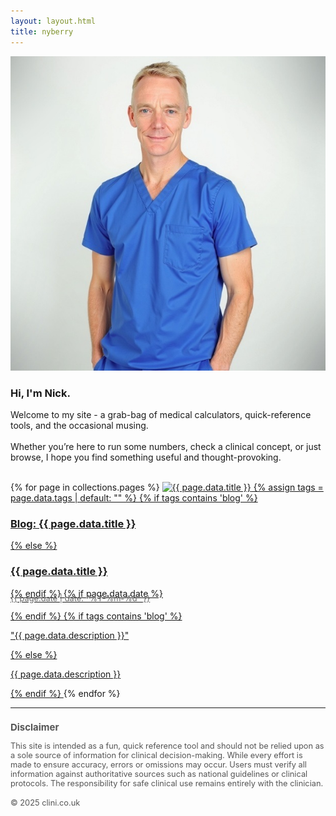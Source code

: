 ```yaml
---
layout: layout.html
title: nyberry
---
```


<img class="profile_img" src="/assets/images/headshot.jpg" alt="Centered Image">

### Hi, I'm Nick.

Welcome to my site - a grab-bag of medical calculators, quick-reference tools, and the occasional musing.
<br><br>
Whether you’re here to run some numbers, check a clinical concept, or just browse, I hope you find something useful and thought-provoking.
<br><br>

<div id="contents" class="grid">
  {% for page in collections.pages %}
  <a href="{{ page.url }}" class="card">
  <img src="{{ page.data.image }}" alt="{{ page.data.title }}">
    {% assign tags = page.data.tags | default: "" %}
    {% if tags contains 'blog' %}
        <h3>Blog: {{ page.data.title }}</h3>
      {% else %}
        <h3>{{ page.data.title }}</h3>
    {% endif %}
    {% if page.data.date %}
      <p style="font-size: 0.8rem; color: #666; margin-top: -0.5rem;">
        {{ page.date | date: "%Y-%m-%d" }}
      </p>
    {% endif %}
    {% if tags contains 'blog' %}
      <p>"{{ page.data.description }}"</p>
      {% else %}
      <p>{{ page.data.description }}</p>
    {% endif %}
  </a>
  {% endfor %}
</div>

<hr>

<div style="font-size: 0.8rem; color: #555; margin-top: 1rem;">
  <h3 style="margin-bottom: 0.5rem;">Disclaimer</h3>
  <p>
    This site is intended as a fun, quick reference tool and should not be relied upon as a sole source of information for clinical decision-making. While every effort is made to ensure accuracy, errors or omissions may occur. Users must verify all information against authoritative sources such as national guidelines or clinical protocols. The responsibility for safe clinical use remains entirely with the clinician.
  </p>
  <p style="margin-top: 1rem;">&copy; 2025 clini.co.uk</p>
</div>
